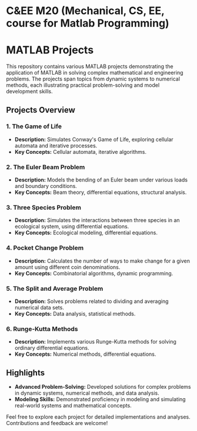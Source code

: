 # C&EE M20 (Mechanical, CS, EE, course for Matlab Programming)

# MATLAB Projects

This repository contains various MATLAB projects demonstrating the application of MATLAB in solving complex mathematical and engineering problems. The projects span topics from dynamic systems to numerical methods, each illustrating practical problem-solving and model development skills.

## Projects Overview

### **1. The Game of Life**
- **Description:** Simulates Conway's Game of Life, exploring cellular automata and iterative processes.
- **Key Concepts:** Cellular automata, iterative algorithms.

### **2. The Euler Beam Problem**
- **Description:** Models the bending of an Euler beam under various loads and boundary conditions.
- **Key Concepts:** Beam theory, differential equations, structural analysis.

### **3. Three Species Problem**
- **Description:** Simulates the interactions between three species in an ecological system, using differential equations.
- **Key Concepts:** Ecological modeling, differential equations.

### **4. Pocket Change Problem**
- **Description:** Calculates the number of ways to make change for a given amount using different coin denominations.
- **Key Concepts:** Combinatorial algorithms, dynamic programming.

### **5. The Split and Average Problem**
- **Description:** Solves problems related to dividing and averaging numerical data sets.
- **Key Concepts:** Data analysis, statistical methods.

### **6. Runge-Kutta Methods**
- **Description:** Implements various Runge-Kutta methods for solving ordinary differential equations.
- **Key Concepts:** Numerical methods, differential equations.

## Highlights

- **Advanced Problem-Solving:** Developed solutions for complex problems in dynamic systems, numerical methods, and data analysis.
- **Modeling Skills:** Demonstrated proficiency in modeling and simulating real-world systems and mathematical concepts.

Feel free to explore each project for detailed implementations and analyses. Contributions and feedback are welcome!
